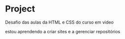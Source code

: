# Project
 Desafio das aulas da HTML e CSS do curso em video

estou aprendendo a criar sites e a gerenciar repositórios

<a href="https://joaofb.github.io/Project/resolucao/index.html">